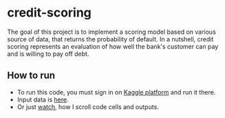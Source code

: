 # credit-scoring

The goal of this project is to implement a scoring model based on various source of data, that returns the probability of default. In a nutshell, credit scoring represents an evaluation of how well the bank's customer can pay and is willing to pay off debt.

## How to run

- To run this code, you must sign in on [Kaggle platform](https://www.kaggle.com/) and run it there.
- Input data is [here](https://www.kaggle.com/competitions/home-credit-default-risk/data).
- Or just [watch](https://youtu.be/Er4MAxteyrc), how I scroll code cells and outputs.
